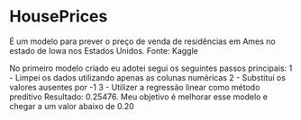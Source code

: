 # HousePrices
É um modelo para prever o preço de venda de residências em Ames no estado de Iowa nos Estados Unidos. Fonte: Kaggle

No primeiro modelo criado eu adotei segui os seguintes passos principais:
1 - Limpei os dados utilizando apenas as colunas numéricas
2 - Substituí os valores ausentes por -1
3 - Utilizer a regressão linear como método preditivo
Resultado: 0.25476. Meu objetivo é melhorar esse modelo e chegar a um valor abaixo de 0.20
